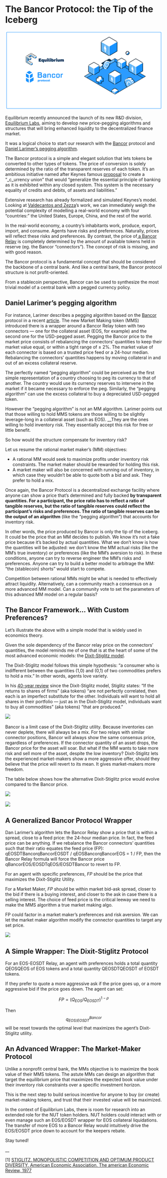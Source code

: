 # The Bancor Protocol: the Tip of the Iceberg

![](../../.gitbook/assets/image-3.png)

Equilibrium recently announced the launch of its new R&D division, [Equilibrium Labs](https://equilab.io/), aiming to develop new price-pegging algorithms and structures that will bring enhanced liquidity to the decentralized finance market.

It was a logical choice to start our research with the [Bancor](https://about.bancor.network/) protocol and [Daniel Larimer’s pegging algorithm](https://medium.com/@bytemaster/high-liquidity-price-pegged-token-algorithm-d86d71188162).

The Bancor protocol is a simple and elegant solution that lets tokens be converted to other types of tokens. The price of conversion is solely determined by the ratio of the transparent reserves of each token. It’s an ambitious initiative named after Keynes famous [proposal](http://imsreform.imf.org/reserve/pdf/keynesplan.pdf) to create a “\_c\_urrency union” that would “generalize the essential principle of banking as it is exhibited within any closed system. This system is the necessary equality of credits and debits, of assets and liabilities.”

Extensive research has already formalized and simulated Keynes’s model. Looking at [Valdecantos and Zezza](http://models.sfc-models.net/vz2015/models.pdf)’s work, we can immediately weigh the potential complexity of modelling a real-world economy with four “countries:” the United States, Europe, China, and the rest of the world.

In the real-world economy, a country’s inhabitants work, produce, export, import, and consume. Agents have risks and preferences. Naturally, prices will reflect these risks and preferences. By contrast, the price of[ a Bancor Relay](https://blog.bancor.network/how-bancor-relays-work-c712a374374f) is completely determined by the amount of available tokens held in reserve \(eg. the Bancor “connectors”\). The concept of risk is missing, and with good reason.

The Bancor protocol is a fundamental concept that should be considered the backbone of a central bank. And like a central bank, the Bancor protocol structure is not profit-oriented.

From a stablecoin perspective, Bancor can be used to synthesize the most trivial model of a central bank with a pegged currency policy.

## Daniel Larimer’s pegging algorithm

For instance, Larimer describes a pegging algorithm based on the [Bancor](https://storage.googleapis.com/website-bancor/2018/04/01ba8253-bancor_protocol_whitepaper_en.pdf) protocol in a recent [article](https://medium.com/@bytemaster/high-liquidity-price-pegged-token-algorithm-d86d71188162). The new Market Making token \(MMS\) introduced there is a wrapper around a Bancor Relay token with two connectors — one for the collateral asset \(EOS, for example\) and the second one for the USD-pegged asset. Pegging the Bancor price to the market price consists of rebalancing the connectors’ quantities to keep their market value equal, or within a tight range of ± 2%. The market value of each connector is based on a trusted price feed or a 24-hour median. Rebalancing the connectors’ quantities happens by moving collateral in and out of an excess collateral reserve.

The perfectly named “pegging algorithm” could be perceived as the first simple representation of a country choosing to peg its currency to that of another. The country would use its currency reserves to intervene in the market if it became necessary to enforce the peg. Similarly, the “pegging algorithm” can use the excess collateral to buy a depreciated USD-pegged token.

However the “pegging algorithm” is not an MM algorithm. Larimer points out that those willing to hold MMS tokens are those willing to be slightly leverage-long in a collateral asset \(such as EOS\). \_\_They are the ones willing to hold inventory risk. They essentially accept this risk for free or little benefit.

So how would the structure compensate for inventory risk?

Let us resume the rational market maker’s \(MM\) objectives:

* A rational MM would seek to maximize profits under inventory risk constraints. The market maker should be rewarded for holding this risk. 
* A market maker will also be concerned with running out of inventory, in which case they wouldn’t be able to quote both a bid and ask. They prefer to hold a mix. 

Once again, the Bancor Protocol is a decentralized exchange facility where anyone can show a price that’s determined and fully backed **by transparent quantities. For a participant, the price ratio has to reflect a ratio of tangible reserves, but the ratio of tangible reserves could reflect the participant’s risks and preferences. The ratio of tangible reserves can be the output of an algorithm** \(like the “pegging algorithm”\) that accounts for inventory risk.

In other words, the price produced by Bancor is only the tip of the iceberg. It could be the price that an MM decides to publish. We know it’s not a fake price because it’s backed by actual quantities. What we don’t know is how the quantities will be adjusted: we don’t know the MM actual risks \(like the MM’s true inventory\) or preferences \(like the MM’s aversion to risk\). In these conditions, anyone can try to reverse engineer the MM’s risks and preferences. Anyone can try to build a better model to arbitrage the MM: “the \(stablecoin\) shorts” would start to compete.

Competition between rational MMs might be what is needed to effectively attract liquidity. Alternatively, can a community reach a consensus on a more advanced MM model. Can a community vote to set the parameters of this advanced MM model on a regular basis?

## The Bancor Framework... With Custom Preferences? <a id="the-bancor-framework-with-custom-preferences"></a>

Let’s illustrate the above with a simple model that is widely used in economics theory.

Given the sole dependency of the Bancor relay price on the connectors’ quantities, the model reminds me of one that is at the heart of some of the most advanced economic models: the [Dixit-Stiglitz model](https://www.brown.edu/Departments/Economics/Faculty/Matthew_Turner/ec2410/readings/Dixit_Stiglitz_AER_1977.pdf).

The Dixit-Stiglitz model follows this simple hypothesis: “a consumer who is indifferent between the quantities \(1,0\) and \(0,1\) of two commodities prefers to hold a mix.” In other words, agents love variety.

In his [40-year review](https://www8.gsb.columbia.edu/faculty/jstiglitz/sites/jstiglitz/files/Monopolistic%20Competition%2C%20he%20Dixit-Stiglitz%20Model....pdf) since the Dixit-Stiglitz model, Stiglitz states: “If the returns to shares of firms” \(aka tokens\) “are not perfectly correlated, then each is an imperfect substitute for the other. Individuals will want to hold all shares in their portfolio — just as in the Dixit–Stiglitz model, individuals want to buy all commodities” \(aka tokens\) ”that are produced.”

![](https://blog.eosdt.com/content/images/2019/07/1graph.png)

Bancor is a limit case of the Dixit-Stiglitz utility. Because inventories can never deplete, there will always be a mix. For two relays with similar connector positions, Bancor will always show the same consensus price, regardless of preferences. If the connector quantity of an asset drops, the Bancor price for the asset will soar. But what if the MM wants to take more risk and sell more of the asset, despite the low inventory? Dixit-Stiglitz lets the experienced market-makers show a more aggressive offer, should they believe that the price will revert to its mean. It gives market-makers more freedom.

The table below shows how the alternative Dixit-Stiglitz price would evolve compared to the Bancor price.

![](https://blog.eosdt.com/content/images/2019/07/4graph.png)

![](https://blog.eosdt.com/content/images/2019/07/2graph.png)

## A Generalized Bancor Protocol Wrapper <a id="a-generalized-bancor-protocol-wrapper"></a>

Dan Larimer’s algorithm lets the Bancor Relay show a price that is within a spread, close to a feed price: the 24-hour median price. In fact, the feed price can be anything. If we rebalance the Bancor connectors’ quantities such that their ratio equates the feed price \(FP\): qEOSDTBancorqBancorEOSDT / qEOSBancorqBancorEOS = 1 / FP, then the Bancor Relay formula will force the Bancor price qBancorEOS/EOSDTqEOS/EOSDTBancor to revert to FP.

For an agent with specific preferences, _FP_ should be the price that maximizes the Dixit-Stiglitz Utility.

For a Market Maker, _FP_ should be within market bid-ask spread, closer to the bid if there is a buying interest, and closer to the ask in case there is a selling interest. The choice of feed price is the critical leeway we need to make the MMS algorithm a true market making algo.

FP could factor in a market maker’s preferences and risk aversion. We can let the market maker algorithm modify the connector quantities to target any set price.

![](https://lh6.googleusercontent.com/nFdo8YywipAqQZGPNK7OWPL1bzbJ4eJDb68t2nPp29CswxQmnGWaI-NoeGsk117IaZPvlVlkD9p0Zdo1ql-5gVRIS_UPgMvDISu0kRiY_Ps3x47e8RTxxfxiHwou9onzgcLxqT_-)

## A Simple Wrapper: The Dixit-Stiglitz Protocol <a id="a-simple-wrapper-the-dixit-stiglitz-protocol"></a>

For an EOS-EOSDT Relay, an agent with preferences holds a total quantity QEOSQEOS of EOS tokens and a total quantity QEOSDTQEOSDT of EOSDT tokens.

If they prefer to quote a more aggressive ask if the price goes up, or a more aggressive bid if the price goes down. The agent can set:

$$FP = (Q_{EOS}/Q_{EOSDT})^{1−ρ}$$

Then $$q^{Bancor}_{EOS/EOSDT}$$ will be reset towards the optimal level that maximizes the agent’s Dixit-Stiglitz utility.

## An Advanced Wrapper: The Market-Maker Protocol <a id="an-advanced-wrapper-the-market-maker-protocol"></a>

Unlike a nonprofit central bank, the MMs objective is to maximize the book value of their MMS tokens. The astute MMs can design an algorithm that target the equilibrium price that maximizes the expected book value under their inventory risk constraints over a specific investment horizon.

This is the next step to build serious incentive for anyone to buy \(or create\) market-making tokens, and trust that their invested value will be maximized.

In the context of Equilibrium Labs, there is room for research into an extended role for the NUT token holders. NUT holders could interact with or even manage such an EOS/EOSDT wrapper for EOS collateral liquidations. The transfer of more EOS to a Bancor Relay would intuitively drive the EOS/EOSDT price down to account for the keepers rebate.

Stay tuned!

\_\_

\[1\] [STIGLITZ. MONOPOLISTIC COMPETITION AND OPTIMUM PRODUCT DIVERSITY. American Economic Association. The american Economic Review, 1977](https://www.brown.edu/Departments/Economics/Faculty/Matthew_Turner/ec2410/readings/Dixit_Stiglitz_AER_1977.pdf)

